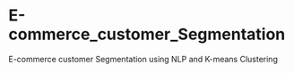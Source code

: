 # E-commerce_customer_Segmentation
E-commerce customer Segmentation using NLP and K-means Clustering
